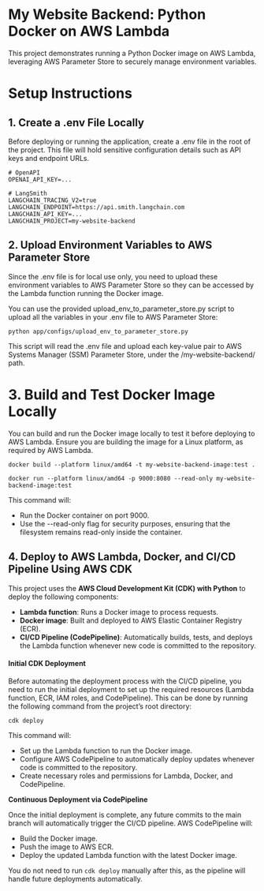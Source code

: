 # My Website Backend: Python Docker on AWS Lambda

This project demonstrates running a Python Docker image on AWS Lambda, leveraging AWS Parameter Store to securely manage
environment variables.

# Setup Instructions

## 1. Create a .env File Locally

Before deploying or running the application, create a .env file in the root of the project.
This file will hold
sensitive configuration details such as API keys and endpoint URLs.

```
# OpenAPI
OPENAI_API_KEY=...

# LangSmith
LANGCHAIN_TRACING_V2=true
LANGCHAIN_ENDPOINT=https://api.smith.langchain.com
LANGCHAIN_API_KEY=...
LANGCHAIN_PROJECT=my-website-backend
```

## 2. Upload Environment Variables to AWS Parameter Store

Since the .env file is for local use only, you need to upload these environment variables to AWS Parameter Store so they
can be accessed by the Lambda function running the Docker image.

You can use the provided upload_env_to_parameter_store.py script to upload all the variables in your .env file to AWS
Parameter Store:

```shell
python app/configs/upload_env_to_parameter_store.py
```

This script will read the .env file and upload each key-value pair to AWS Systems Manager (SSM) Parameter Store, under
the /my-website-backend/ path.

# 3. Build and Test Docker Image Locally

You can build and run the Docker image locally to test it before deploying to AWS Lambda. Ensure you are building the
image for a Linux platform, as required by AWS Lambda.

```shell
docker build --platform linux/amd64 -t my-website-backend-image:test .
```

```shell
docker run --platform linux/amd64 -p 9000:8080 --read-only my-website-backend-image:test
```

This command will:

- Run the Docker container on port 9000.
- Use the --read-only flag for security purposes, ensuring that the filesystem remains read-only inside the container.

## 4. Deploy to AWS Lambda, Docker, and CI/CD Pipeline Using AWS CDK

This project uses the **AWS Cloud Development Kit (CDK) with Python** to deploy the following components:
- **Lambda function**: Runs a Docker image to process requests.
- **Docker image**: Built and deployed to AWS Elastic Container Registry (ECR).
- **CI/CD Pipeline (CodePipeline)**: Automatically builds, tests, and deploys the Lambda function whenever new code is committed to the repository.

#### Initial CDK Deployment

Before automating the deployment process with the CI/CD pipeline, you need to run the initial deployment to set up the required resources (Lambda function, ECR, IAM roles, and CodePipeline). This can be done by running the following command from the project’s root directory:

```shell
cdk deploy
```

This command will:

- Set up the Lambda function to run the Docker image.
- Configure AWS CodePipeline to automatically deploy updates whenever code is committed to the repository.
- Create necessary roles and permissions for Lambda, Docker, and CodePipeline.

**Continuous Deployment via CodePipeline**

Once the initial deployment is complete, any future commits to the main branch will automatically trigger the CI/CD pipeline. AWS CodePipeline will:

- Build the Docker image.
- Push the image to AWS ECR.
- Deploy the updated Lambda function with the latest Docker image.

You do not need to run `cdk deploy` manually after this, as the pipeline will handle future deployments automatically.

